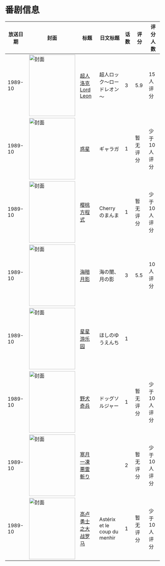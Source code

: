# 番剧信息

|放送日期|封面|标题|日文标题|话数|评分|评分人数|
|---|---|---|---|---|---|---|
|1989-10|<img src="//lain.bgm.tv/pic/cover/c/9b/ef/106694_el40q.jpg" alt="封面" style="width:150px;height:200px;object-fit:cover;">|[超人洛克 Lord Leon](https://bangumi.tv/subject/106694)|超人ロック～ロードレオン～|3|5.9|15人评分|
|1989-10|<img src="//lain.bgm.tv/pic/cover/c/e2/0e/89688_OeF06.jpg" alt="封面" style="width:150px;height:200px;object-fit:cover;">|[惑星](https://bangumi.tv/subject/89688)|ギャラガ|1|暂无评分|少于10人评分|
|1989-10|<img src="//lain.bgm.tv/pic/cover/c/0d/b3/102528_puqeu.jpg" alt="封面" style="width:150px;height:200px;object-fit:cover;">|[樱桃方程式](https://bangumi.tv/subject/102528)|Cherryのまんま|1|暂无评分|少于10人评分|
|1989-10|<img src="//lain.bgm.tv/pic/cover/c/1d/6f/112588_OQbct.jpg" alt="封面" style="width:150px;height:200px;object-fit:cover;">|[海暗月影](https://bangumi.tv/subject/112588)|海の闇、月の影|3|5.5|10人评分|
|1989-10|<img src="//lain.bgm.tv/pic/cover/c/6f/fe/314193_Tixgx.jpg" alt="封面" style="width:150px;height:200px;object-fit:cover;">|[星星游乐园](https://bangumi.tv/subject/314193)|ほしのゆうえんち|1|||
|1989-10|<img src="//lain.bgm.tv/pic/cover/c/42/20/108291_emBV5.jpg" alt="封面" style="width:150px;height:200px;object-fit:cover;">|[野犬奇兵](https://bangumi.tv/subject/108291)|ドッグソルジャー|1|暂无评分|少于10人评分|
|1989-10|<img src="//lain.bgm.tv/pic/cover/c/31/0c/78080_y1y1v.jpg" alt="封面" style="width:150px;height:200px;object-fit:cover;">|[寒月一凍悪霊斬り](https://bangumi.tv/subject/78080)||2|暂无评分|少于10人评分|
|1989-10|<img src="//lain.bgm.tv/pic/cover/c/89/d3/117213_X3XP7.jpg" alt="封面" style="width:150px;height:200px;object-fit:cover;">|[高卢勇士之大战罗马](https://bangumi.tv/subject/117213)|Astérix et le coup du menhir|1|暂无评分|少于10人评分|
